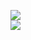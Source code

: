 [![](https://img.shields.io/badge/Made%20With-Github%20Spray-lightgrey.svg?style=for-the-badge&logo=github)](https://github.com/Annihil/github-spray#31936)  
[![](https://i.imgur.com/2DrTn0Z.gif)](https://github.com/Annihil/github-spray)